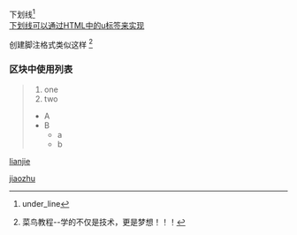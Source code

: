 下划线[^underline]  
<u>下划线可以通过HTML中的u标签来实现</u>  

[^underline]: under_line


创建脚注格式类似这样 [^RUNOOB]

[^RUNOOB]: 菜鸟教程--学的不仅是技术，更是梦想！！！


### 区块中使用列表

> 1. one
> 2. two
> - A
> - B
>   - a
>   - b


[lianjie](https://www.baidu.com)

[jiaozhu](jiaoshi)
